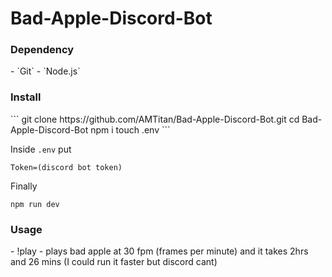 # Bad-Apple-Discord-Bot
<h3>Dependency</h3>
- `Git`
- `Node.js`

<h3>Install</h3>
```
git clone https://github.com/AMTitan/Bad-Apple-Discord-Bot.git
cd Bad-Apple-Discord-Bot
npm i
touch .env
```

Inside `.env` put 
```
Token=(discord bot token)
```

Finally
```
npm run dev
```

<h3>Usage</h3>
- !play - plays bad apple at 30 fpm (frames per minute) and it takes 2hrs and 26 mins (I could run it faster but discord cant)